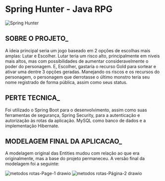 # Spring Hunter - Java RPG

![Spring Hunter](https://github.com/AquilaMS/spring-hunter-java-rpg/assets/26696249/8a14d5e3-354a-4eae-af27-42620d163bd0)

## SOBRE O PROJETO_
A ideia principal seria um jogo baseado em 2 opções de escolhas mais amplas: Lutar e Escolher. Lutar teria um risco alto, principalmente em niveis mais altos, mas com possibilidades de aumentar consideravelmente o poder do personagem. E, Escolher, gastaria o recurso Gold para sortear e ativar uma dentre 3 opções geradas. Manejando os riscos e os recursos do personagem, o personagem que derrotasse o último monstro teria seu nome registrado de forma pública, assim como seus status.

## PERTE TECNICA_

Foi utilizado o Spring Boot para o desenvolvimento, assim como suas ferramentas de segurança, Spring Security, para a autenticação e autorização às rotas da aplicação. MySQL como banco de dados e a implementação Hibernate.

## MODELAGEM FINAL DA APLICACAO_
A modelagem original das Entities mudou com relação ao que era originalmente, mas a base do projeto permaneceu. A versão final da modelagem foi a seguinte:

![metodos rotas-Page-1 drawio](https://github.com/AquilaMS/spring-hunter-java-rpg/assets/26696249/e0c48f6b-23bc-45f4-9777-abd4322294f3)
![metodos rotas-Página-2 drawio](https://github.com/AquilaMS/spring-hunter-java-rpg/assets/26696249/b2b9d17a-7653-4b31-a17f-fff4cb91124d)
